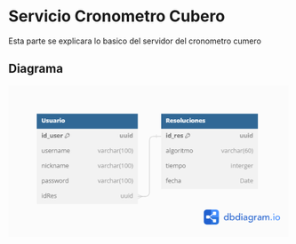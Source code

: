 # Servicio Cronometro Cubero

Esta parte se explicara lo basico del servidor del cronometro cumero

## Diagrama

[![Diagrama](diagrama.png "Diagrama")](https://www.youtube.com/watch?v=F6n8e--nBsU "Diagrama")
